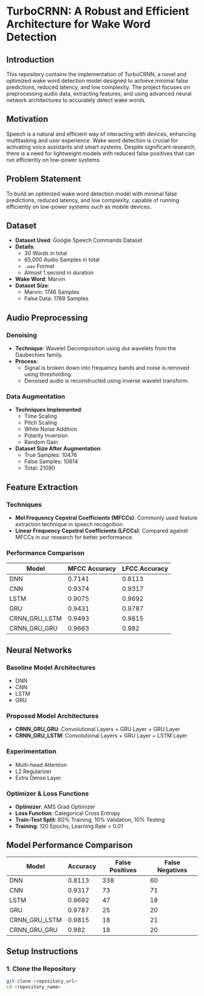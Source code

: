 # TurboCRNN: A Robust and Efficient Architecture for Wake Word Detection

## Introduction
This repository contains the implementation of TurboCRNN, a novel and optimized wake word detection model designed to achieve minimal false predictions, reduced latency, and low complexity. The project focuses on preprocessing audio data, extracting features, and using advanced neural network architectures to accurately detect wake words.

## Motivation
Speech is a natural and efficient way of interacting with devices, enhancing multitasking and user experience. Wake word detection is crucial for activating voice assistants and smart systems. Despite significant research, there is a need for lightweight models with reduced false positives that can run efficiently on low-power systems.

## Problem Statement
To build an optimized wake word detection model with minimal false predictions, reduced latency, and low complexity, capable of running efficiently on low-power systems such as mobile devices.

## Dataset
- **Dataset Used**: Google Speech Commands Dataset
- **Details**:
  - 30 Words in total
  - 65,000 Audio Samples in total
  - `.wav` Format
  - Almost 1 second in duration
- **Wake Word**: Marvin
- **Dataset Size**:
  - Marvin: 1746 Samples
  - False Data: 1769 Samples

## Audio Preprocessing
### Denoising
- **Technique**: Wavelet Decomposition using `db4` wavelets from the Daubechies family.
- **Process**:
  - Signal is broken down into frequency bands and noise is removed using thresholding.
  - Denoised audio is reconstructed using inverse wavelet transform.

### Data Augmentation
- **Techniques Implemented**:
  - Time Scaling
  - Pitch Scaling
  - White Noise Addition
  - Polarity Inversion
  - Random Gain
- **Dataset Size After Augmentation**:
  - True Samples: 10476
  - False Samples: 10614
  - Total: 21090

## Feature Extraction
### Techniques
- **Mel Frequency Cepstral Coefficients (MFCCs)**: Commonly used feature extraction technique in speech recognition.
- **Linear Frequency Cepstral Coefficients (LFCCs)**: Compared against MFCCs in our research for better performance.

### Performance Comparison
| Model            | MFCC Accuracy | LFCC Accuracy |
|------------------|---------------|---------------|
| DNN              | 0.7141        | 0.8113        |
| CNN              | 0.9374        | 0.9317        |
| LSTM             | 0.9075        | 0.9692        |
| GRU              | 0.9431        | 0.9787        |
| CRNN_GRU_LSTM    | 0.9493        | 0.9815        |
| CRNN_GRU_GRU     | 0.9663        | 0.982         |

## Neural Networks
### Baseline Model Architectures
- DNN
- CNN
- LSTM
- GRU

### Proposed Model Architectures
- **CRNN_GRU_GRU**: Convolutional Layers + GRU Layer + GRU Layer
- **CRNN_GRU_LSTM**: Convolutional Layers + GRU Layer + LSTM Layer

### Experimentation
- Multi-head Attention
- L2 Regularizer
- Extra Dense Layer

### Optimizer & Loss Functions
- **Optimizer**: AMS Grad Optimizer
- **Loss Function**: Categorical Cross Entropy
- **Train-Test Split**: 80% Training, 10% Validation, 10% Testing
- **Training**: 120 Epochs, Learning Rate = 0.01

## Model Performance Comparison
| Model            | Accuracy | False Positives | False Negatives |
|------------------|----------|-----------------|-----------------|
| DNN              | 0.8113   | 338             | 60              |
| CNN              | 0.9317   | 73              | 71              |
| LSTM             | 0.9692   | 47              | 18              |
| GRU              | 0.9787   | 25              | 20              |
| CRNN_GRU_LSTM    | 0.9815   | 18              | 21              |
| CRNN_GRU_GRU     | 0.982    | 18              | 20              |

## Setup Instructions
### 1. Clone the Repository
```bash
git clone <repository_url>
cd <repository_name>
